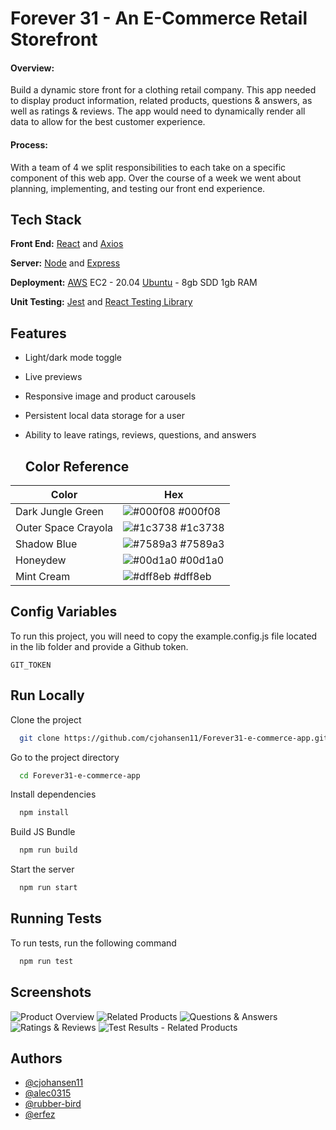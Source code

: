 
# Forever 31 - An E-Commerce Retail Storefront

#### Overview:
Build a dynamic store front for a clothing retail company. This app needed to display product information, related products, questions & answers, as well as ratings & reviews. The app would need to dynamically render all data to allow for the best customer experience.

#### Process:
With a team of 4 we split responsibilities to each take on a specific component of this web app. Over the course of a week we went about planning, implementing, and testing our front end experience.
## Tech Stack

**Front End:** [React](https://reactjs.org/) and [Axios](https://github.com/axios/axios)

**Server:** [Node](https://nodejs.org/) and [Express](https://expressjs.com/)

**Deployment:** [AWS](https://aws.amazon.com/) EC2 - 20.04 [Ubuntu](https://ubuntu.com/) - 8gb SDD 1gb RAM

**Unit Testing:** [Jest](https://jestjs.io/) and  [React Testing Library](https://testing-library.com/docs/react-testing-library/intro)
## Features

- Light/dark mode toggle
- Live previews
- Responsive image and product carousels
- Persistent local data storage for a user
- Ability to leave ratings, reviews, questions, and answers

  ## Color Reference

| Color             | Hex                                                                |
| ----------------- | ------------------------------------------------------------------ |
| Dark Jungle Green | ![#000f08](https://via.placeholder.com/10/000f08?text=+) #000f08 |
| Outer Space Crayola | ![#1c3738](https://via.placeholder.com/10/1c3738?text=+) #1c3738 |
| Shadow Blue | ![#7589a3](https://via.placeholder.com/10/7589a3?text=+) #7589a3 |
| Honeydew | ![#00d1a0](https://via.placeholder.com/10/00b48a?text=+) #00d1a0 |
| Mint Cream | ![#dff8eb](https://via.placeholder.com/10/dff8eb?text=+) #dff8eb |


## Config Variables

To run this project, you will need to copy the example.config.js file located in the lib folder and provide a Github token.

`GIT_TOKEN`


## Run Locally

Clone the project

```bash
  git clone https://github.com/cjohansen11/Forever31-e-commerce-app.git
```

Go to the project directory

```bash
  cd Forever31-e-commerce-app
```

Install dependencies

```bash
  npm install
```

Build JS Bundle

```bash
  npm run build
```

Start the server

```bash
  npm run start
```


## Running Tests

To run tests, run the following command

```bash
  npm run test
```


## Screenshots

![Product Overview](https://github.com/cjohansen11/Forever31-e-commerce-app/blob/dev/readme_data/overview.png)
![Related Products](https://github.com/cjohansen11/Forever31-e-commerce-app/blob/dev/readme_data/related.png)
![Questions & Answers](https://github.com/cjohansen11/Forever31-e-commerce-app/blob/dev/readme_data/questions.png)
![Ratings & Reviews](https://github.com/cjohansen11/Forever31-e-commerce-app/blob/dev/readme_data/reviews.png)
![Test Results - Related Products](https://github.com/cjohansen11/Forever31-e-commerce-app/blob/dev/readme_data/related_product_testing.png)
## Authors

- [@cjohansen11](https://www.github.com/cjohansen11)
- [@alec0315](https://www.github.com/alec0315)
- [@rubber-bird](https://www.github.com/rubber-bird)
- [@erfez](https://www.github.com/erfez)


